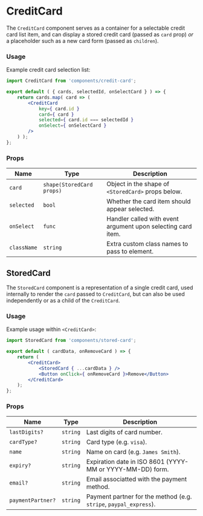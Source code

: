 # CreditCard

The `CreditCard` component serves as a container for a selectable credit card list item, and can display a stored credit card (passed as `card` prop) _or_ a placeholder such as a new card form (passed as `children`).

### Usage

Example credit card selection list:

```jsx
import CreditCard from 'components/credit-card';

export default ( { cards, selectedId, onSelectCard } ) => {
	return cards.map( card => (
		<CreditCard
			key={ card.id }
			card={ card }
			selected={ card.id === selectedId }
			onSelect={ onSelectCard }
		/>
	) );
};
```

### Props

| Name        | Type                      | Description                                                  |
| ----------- | ------------------------- | ------------------------------------------------------------ |
| `card`      | `shape(StoredCard props)` | Object in the shape of `<StoredCard>` props below.           |
| `selected`  | `bool`                    | Whether the card item should appear selected.                |
| `onSelect`  | `func`                    | Handler called with event argument upon selecting card item. |
| `className` | `string`                  | Extra custom class names to pass to element.                 |

## StoredCard

The `StoredCard` component is a representation of a single credit card, used internally to render the `card` passed to `CreditCard`, but can also be used independently or as a child of the `CreditCard`.

### Usage

Example usage within `<CreditCard>`:

```jsx
import StoredCard from 'components/stored-card';

export default ( cardData, onRemoveCard ) => {
	return (
		<CreditCard>
			<StoredCard { ...cardData } />
			<Button onClick={ onRemoveCard }>Remove</Button>
		</CreditCard>
	);
};
```

### Props

| Name              | Type     | Description                                                       |
| ----------------- | -------- | ----------------------------------------------------------------- |
| `lastDigits?`     | `string` | Last digits of card number.                                       |
| `cardType?`       | `string` | Card type (e.g. `visa`).                                          |
| `name`            | `string` | Name on card (e.g. `James Smith`).                                |
| `expiry?`         | `string` | Expiration date in ISO 8601 (YYYY-MM or YYYY-MM-DD) form.         |
| `email?`          | `string` | Email associatted with the payment method.                        |
| `paymentPartner?` | `string` | Payment partner for the method (e.g. `stripe`, `paypal_express`). |
